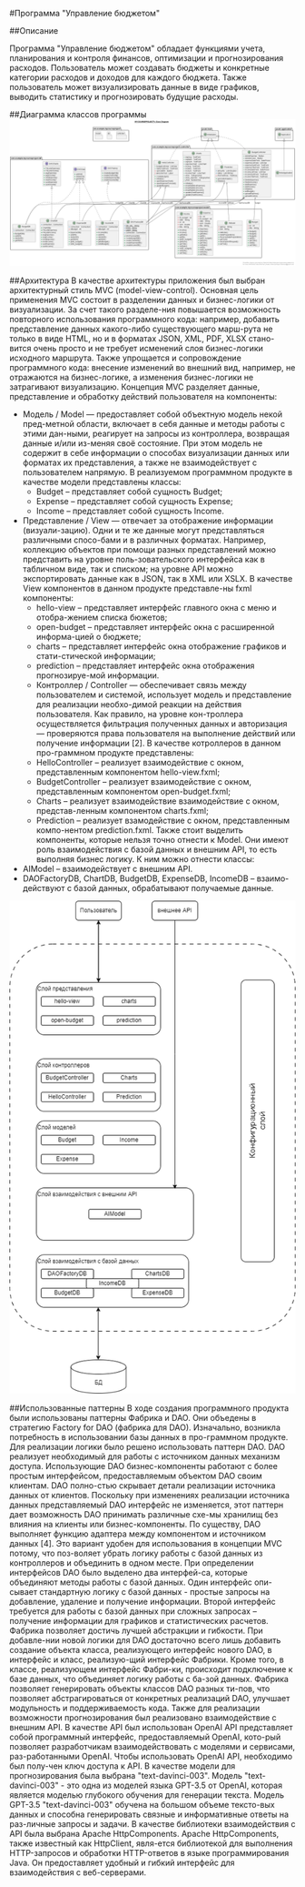 #Программа "Управление бюджетом"

##Описание

Программа "Управление бюджетом"   обладает функциями учета, планирования и контроля финансов, оптимизации и прогнозирования расходов. Пользователь может создавать бюджеты и конкретные категории расходов и доходов для каждого бюджета. Также пользователь может визуализировать данные в виде графиков, выводить статистику и прогнозировать будущие расходы. 


##Диаграмма классов программы
![img.png](img/img.png)

##Архитектура
В качестве архитектуры приложения был выбран архитектурный стиль МVC (model-view-control). Основная цель применения MVC состоит в разделении данных и бизнес-логики от визуализации. За счет такого разделе-ния повышается возможность повторного использования программного кода: например, добавить представление данных какого-либо существующего марш-рута не только в виде HTML, но и в форматах JSON, XML, PDF, XLSX стано-вится очень просто и не требует исменений слоя бизнес-логики исходного маршрута. Также упрощается и сопровождение программного кода: внесение изменений во внешний вид, например, не отражаются на бизнес-логике, а изменения бизнес-логики не затрагивают визуализацию.
Концепция MVC разделяет данные, представление и обработку действий пользователя на компоненты:
* Модель / Model — предоставляет собой объектную модель некой пред-метной области, включает в себя данные и методы работы с этими дан-ными, реагирует на запросы из контроллера, возвращая данные и/или из-меняя своё состояние. При этом модель не содержит в себе информации о способах визуализации данных или форматах их представления, а также не взаимодействует с пользователем напрямую. В реализуемом программном продукте в качестве модели представлены классы:
    * Budget – представляет собой сущность Budget;
    * Expense – представляет собой сущность Expense;
    * Income – представляет собой сущность Income.
* Представление / View — отвечает за отображение информации (визуали-зацию). Одни и те же данные могут представляться различными спосо-бами и в различных форматах. Например, коллекцию объектов при помощи разных представлений можно представить на уровне поль-зовательского интерфейса как в табличном виде, так и списком; на уровне API можно экспортировать данные как в JSON, так в XML или XSLX. В качестве View компонентов в данном продукте представле-ны fxml компоненты:
  * hello-view – представляет интерфейс главного окна с меню и отобра-жением списка бюжетов;
  * open-budget – представляет интерфейс окна с раcширенной информа-цией о бюджете;
  * charts – представляет интерфейс окна отображение графиков и стати-стической информации;
  * prediction –  представляет интерфейс окна отображения прогнозируе-мой информации.
  * Контроллер / Controller — обеспечивает связь между пользователем и системой, использует модель и представление для реализации необхо-димой реакции на действия пользователя. Как правило, на уровне кон-троллера осуществляется фильтрация полученных данных и авторизация — проверяются права пользователя на выполнение действий или получение информации [2]. В качестве котроллеров в данном про-граммном продукте представлены:
  * HelloController – реализует взаимодействие с окном, представленным компонентом hello-view.fxml;
  * BudgetController – реализует взаимодействие с окном, представленным компонентом open-budget.fxml;
  * Charts – реализует взаимодействие взаимодействие с окном, представ-ленным компонентом charts.fxml;
  * Prediction – реализует взамодействие с окном, представленным компо-нентом prediction.fxml.
  Также стоит выделить компоненты, которые нельзя точно отнести к Model. Они имеют роль взаимодействия с базой данных и внешним API, то есть выполняя бизнес логику. К ним можно отнести классы:
* AIModel – взаимодействует с внешним API.
* DAOFactoryDB, ChartDB, BudgetDB, ExpenseDB, IncomeDB – взаимо-действуют с базой данных, обрабатывают получаемые данные.

![](img/diagram1.png)

##Использованные паттерны
В ходе создания программного продукта были использованы паттерны Фабрика и DAO. Они объедены в стратегию Factory for DAO (фабрика для DAO). Изначально, возникла потребность в использовании базы данных в про-граммном продукте. Для реализации логики было решено использовать паттерн DAO. DAO реализует необходимый для работы с источником данных механизм доступа.   Использующие DAO бизнес-компоненты работают с более простым интерфейсом, предоставляемым объектом DAO своим клиентам. DAO полно-стью скрывает детали реализации источника данных от клиентов. Поскольку при изменениях реализации источника данных представляемый DAO интерфейс не изменяется, этот паттерн дает возможность DAO принимать различные схе-мы хранилищ без влияния на клиенты или бизнес-компоненты. По существу, DAO выполняет функцию адаптера между компонентом и источником данных [4]. Это вариант удобен для использования в концепции MVC потому, что поз-воляет убрать логику работы с базой данных из контроллеров и объединить в одном месте. При определении интерфейсов DAO было выделено два интерфей-са, которые объединяют методы работы с базой данных. Один интерфейс опи-сывает стандартную логику с базой данных - простые запросы на добавление, удаление и получение информации.  Второй интерфейс требуется для работы с базой данных при сложных запросах – получение информации для графиков и статистических расчетов.
Фабрика позволяет достичь лучшей абстракции и гибкости. При добавле-нии новой логики для DAO достаточно всего лишь добавить создание объекта класса, реализующего интерфейс нового DAO, в интерфейс и класс, реализую-щий интерфейс Фабрики. Кроме того, в классе, реализующем интерфейс Фабри-ки, происходит подключение к базе данных, что объединяет логику работы с ба-зой данных. Фабрика позволяет генерировать объекты классов DAO разных ти-пов, что позволяет абстрагироваться от конкретных реализаций DAO, улучшает модульность и поддерживаемость кода.
Также для реализации возможности прогнозирования был реализовано взаимодействие с внешним API. В качестве API был использован OpenAI API представляет собой программный интерфейс, предоставляемый OpenAI, кото-рый позволяет разработчикам взаимодействовать с моделями и сервисами, раз-работанными OpenAI. Чтобы использовать OpenAI API, необходимо был полу-чен ключ доступа к API. В качестве модели для прогнозирования была выбрана "text-davinci-003". Модель "text-davinci-003" - это одна из моделей языка GPT-3.5 от OpenAI, которая является моделью глубокого обучения для генерации текста. Модель GPT-3.5 "text-davinci-003" обучена на большом объеме тексто-вых данных и способна генерировать связные и информативные ответы на раз-личные запросы и задачи.
В качестве библиотеки взаимодействия с API была выбрана Apache HttpComponents. Apache HttpComponents, также известный как HttpClient, явля-ется библиотекой для выполнения HTTP-запросов и обработки HTTP-ответов в языке программирования Java. Он предоставляет удобный и гибкий интерфейс для взаимодействия с веб-серверами.
